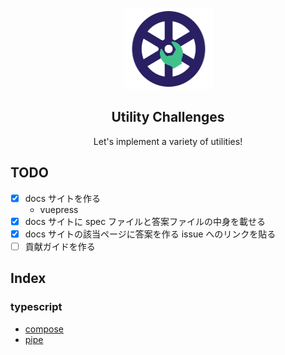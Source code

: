 <p align="center"><img width="143px" height="130px" src="https://raw.githubusercontent.com/tyankatsu0105/utility-challenges/main/logo.png" alt=""></p>

<h2 align="center">Utility Challenges</h2>
<p align="center">
  Let's implement a variety of utilities!
</p>

## TODO

- [x] docs サイトを作る
  - vuepress
- [x] docs サイトに spec ファイルと答案ファイルの中身を載せる
- [x] docs サイトの該当ページに答案を作る issue へのリンクを貼る
- [ ] 貢献ガイドを作る

## Index

### typescript

- [compose](./typescript/compose)
- [pipe](./typescript/pipe)
